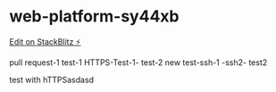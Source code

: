 # web-platform-sy44xb

[Edit on StackBlitz ⚡️](https://stackblitz.com/edit/web-platform-sy44xb)

pull request-1 test-1 HTTPS-Test-1- test-2
new test-ssh-1 -ssh2- test2


test with hTTPSasdasd
